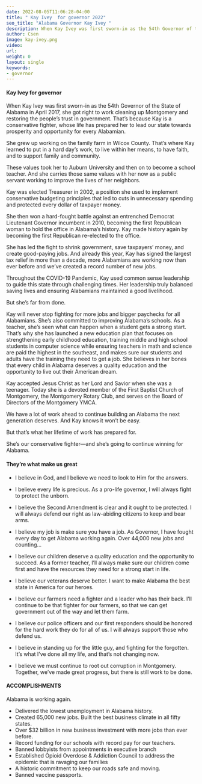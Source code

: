 ```yaml
---
date: 2022-08-05T11:06:28-04:00
title: " Kay Ivey  for governor 2022"
seo_title: "Alabama Governor Kay Ivey "
description: When Kay Ivey was first sworn-in as the 54th Governor of the State of Alabama in April 2017, she got right to work cleaning up Montgomery and restoring the people’s trust in government.
author: Csen
image: kay-ivey.png
video:
url: 
weight: 0
layout: single
keywords:
- governor 
---
```

#### Kay Ivey  for governor 
When Kay Ivey was first sworn-in as the 54th Governor of the State of Alabama in April 2017, she got right to work cleaning up Montgomery and restoring the people’s trust in government. That’s because Kay is a conservative fighter, whose life has prepared her to lead our state towards prosperity and opportunity for every Alabamian.

She grew up working on the family farm in Wilcox County. That’s where Kay learned to put in a hard day’s work, to live within her means, to have faith, and to support family and community.

These values took her to Auburn University and then on to become a school teacher. And she carries those same values with her now as a public servant working to improve the lives of her neighbors.

Kay was elected Treasurer in 2002, a position she used to implement conservative budgeting principles that led to cuts in unnecessary spending and protected every dollar of taxpayer money.

She then won a hard-fought battle against an entrenched Democrat Lieutenant Governor incumbent in 2010, becoming the first Republican woman to hold the office in Alabama’s history. Kay made history again by becoming the first Republican re-elected to the office.

She has led the fight to shrink government, save taxpayers’ money, and create good-paying jobs. And already this year, Kay has signed the largest tax relief in more than a decade, more Alabamians are working now than ever before and we’ve created a record number of new jobs.

Throughout the COVID-19 Pandemic, Kay used common sense leadership to guide this state through challenging times. Her leadership truly balanced saving lives and ensuring Alabamians maintained a good livelihood.

But she’s far from done.

Kay will never stop fighting for more jobs and bigger paychecks for all Alabamians. She’s also committed to improving Alabama’s schools. As a teacher, she’s seen what can happen when a student gets a strong start. That’s why she has launched a new education plan that focuses on strengthening early childhood education, training middle and high school students in computer science while ensuring teachers in math and science are paid the highest in the southeast, and makes sure our students and adults have the training they need to get a job. She believes in her bones that every child in Alabama deserves a quality education and the opportunity to live out their American dream.

Kay accepted Jesus Christ as her Lord and Savior when she was a teenager. Today she is a devoted member of the First Baptist Church of Montgomery, the Montgomery Rotary Club, and serves on the Board of Directors of the Montgomery YMCA.

We have a lot of work ahead to continue building an Alabama the next generation deserves. And Kay knows it won’t be easy.

But that’s what her lifetime of work has prepared for.

She’s our conservative fighter—and she’s going to continue winning for Alabama.

#### They’re what make us great
- I believe in God, and I believe we need to look to Him for the answers.

- I believe every life is precious. As a pro-life governor, I will always fight to protect the unborn.

- I believe the Second Amendment is clear and it ought to be protected. I will always defend our right as law-abiding citizens to keep and bear arms.

- I believe my job is make sure you have a job. As Governor, I have fought every day to get Alabama working again. Over 44,000 new jobs and counting…

- I believe our children deserve a quality education and the opportunity to succeed. As a former teacher, I’ll always make sure our children come first and have the resources they need for a strong start in life.

- I believe our veterans deserve better. I want to make Alabama the best state in America for our heroes.

- I believe our farmers need a fighter and a leader who has their back. I’ll continue to be that fighter for our farmers, so that we can get government out of the way and let them farm.

- I believe our police officers and our first responders should be honored for the hard work they do for all of us. I will always support those who defend us.

- I believe in standing up for the little guy, and fighting for the forgotten. It’s what I’ve done all my life, and that’s not changing now.

- I believe we must continue to root out corruption in Montgomery. Together, we’ve made great progress, but there is still work to be done.

#### ACCOMPLISHMENTS
Alabama is working again.
- Delivered the lowest unemployment in Alabama history.
- Created 65,000 new jobs. Built the best business climate in all fifty states.
- Over $32 billion in new business investment with more jobs than ever before.
- Record funding for our schools with record pay for our teachers.
- Banned lobbyists from appointments in executive branch
- Established Opioid Overdose & Addiction Council to address the epidemic that is ravaging our families
- A historic commitment to keep our roads safe and moving.
- Banned vaccine passports.